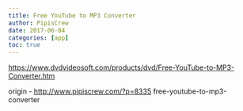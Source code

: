 ```yaml
---
title: Free YouTube to MP3 Converter
author: PipisCrew
date: 2017-06-04
categories: [app]
toc: true
---
```


https://www.dvdvideosoft.com/products/dvd/Free-YouTube-to-MP3-Converter.htm

origin - http://www.pipiscrew.com/?p=8335 free-youtube-to-mp3-converter